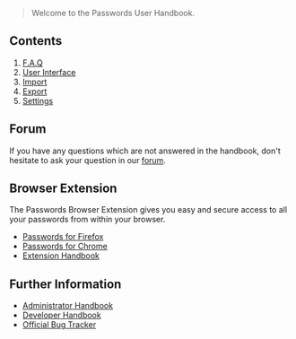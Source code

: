 > Welcome to the Passwords User Handbook.

## Contents
1. [F.A.Q](./F.A.Q)
2. [User Interface](./User-Interface)
2. [Import](./Import)
2. [Export](./Export)
3. [Settings](./Settings)

## Forum
If you have any questions which are not answered in the handbook, don't hesitate to ask your question in our [forum](https://help.nextcloud.com/c/apps/passwords).

## Browser Extension
The Passwords Browser Extension gives you easy and secure access to all your passwords from within your browser.
- [Passwords for Firefox](https://addons.mozilla.org/de/firefox/addon/nextcloud-passwords/)
- [Passwords for Chrome](https://github.com/marius-wieschollek/passwords-webextension/wiki/chromium-builds)
- [Extension Handbook](https://github.com/marius-wieschollek/passwords-webextension/wiki)

## Further Information
- [Administrator Handbook](https://git.mdns.eu/nextcloud/passwords/wikis/Administrators/Index)
- [Developer Handbook](https://git.mdns.eu/nextcloud/passwords/wikis/Developers/Index)
- [Official Bug Tracker](https://github.com/marius-wieschollek/passwords/issues)